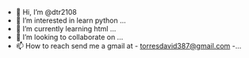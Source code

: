 - 👋 Hi, I’m @dtr2108
- 👀 I’m interested in learn python ...
- 🌱 I’m currently learning html ...
- 💞️ I’m looking to collaborate on ...
- 📫 How to reach send me a gmail at - torresdavid387@gmail.com -...

<!---
dtr2108/dtr2108 is a ✨ special ✨ repository because its `README.md` (this file) appears on your GitHub profile.
You can click the Preview link to take a look at your changes.
--->
